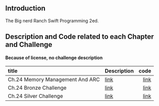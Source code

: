 ## Introduction
The Big nerd Ranch Swift Programming 2ed.

## Description and Code related to each Chapter and Challenge

#### Because of license, no challenge description

| title      | Description| code        | 
|:-----------|:-----------|------------:|
|Ch.24 Memory Management And ARC |[link]()   |   [link]()|
|Ch.24 Bronze Challenge |[link]()   |   [link]()|
|Ch.24 Silver Challenge |[link]()   |   [link]()|



